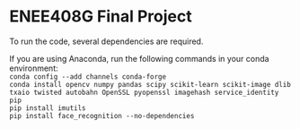 # ENEE408G Final Project

To run the code, several dependencies are required.

If you are using Anaconda, run the following commands in your conda environment:  
`conda config --add channels conda-forge`  
`conda install opencv numpy pandas scipy scikit-learn scikit-image dlib txaio twisted autobahn OpenSSL pyopenssl imagehash service_identity pip`  
`pip install imutils`  
`pip install face_recognition --no-dependencies`